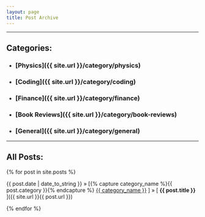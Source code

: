 ```yaml
---
layout: page
title: Post Archive
---
```


-----

<h2>Categories:</h2>

* ### [Physics]({{ site.url }}/category/physics)
* ### [Coding]({{ site.url }}/category/coding)
* ### [Finance]({{ site.url }}/category/finance)
* ### [Book Reviews]({{ site.url }}/category/book-reviews)
* ### [General]({{ site.url }}/category/general)

-----  

<h2>All Posts:</h2>

{% for post in site.posts %}

{{ post.date | date_to_string }} » [{% capture category_name %}{{ post.category }}{% endcapture %} <a href="/category/{{ category_name }}">{{ category_name }}</a> ] » [ **{{ post.title }}** ]({{ site.url }}{{ post.url }}) 

{% endfor %}
